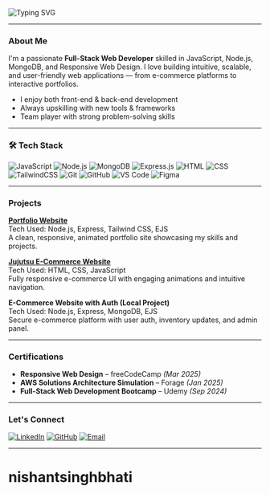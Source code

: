 <!-- Profile Banner -->
<img src="https://readme-typing-svg.herokuapp.com?font=Fira+Code&size=25&duration=4000&pause=1000&center=true&vCenter=true&multiline=true&width=800&height=120&lines=Hi+%F0%9F%91%8B%2C+I'm+Nishant+Singh+Bhati!;Full-Stack+Web+Developer+%F0%9F%9A%80;Let's+Build+Something+Awesome+Together!+%F0%9F%94%A5" alt="Typing SVG" />

---

###  About Me

I'm a passionate **Full-Stack Web Developer** skilled in JavaScript, Node.js, MongoDB, and Responsive Web Design. I love building intuitive, scalable, and user-friendly web applications — from e-commerce platforms to interactive portfolios.

- I enjoy both front-end & back-end development
- Always upskilling with new tools & frameworks
- Team player with strong problem-solving skills

---

### 🛠️ Tech Stack

![JavaScript](https://img.shields.io/badge/JavaScript-F7DF1E?logo=javascript&logoColor=black&style=for-the-badge)
![Node.js](https://img.shields.io/badge/Node.js-339933?logo=node.js&logoColor=white&style=for-the-badge)
![MongoDB](https://img.shields.io/badge/MongoDB-47A248?logo=mongodb&logoColor=white&style=for-the-badge)
![Express.js](https://img.shields.io/badge/Express.js-000000?logo=express&logoColor=white&style=for-the-badge)
![HTML](https://img.shields.io/badge/HTML5-E34F26?logo=html5&logoColor=white&style=for-the-badge)
![CSS](https://img.shields.io/badge/CSS3-1572B6?logo=css3&logoColor=white&style=for-the-badge)
![TailwindCSS](https://img.shields.io/badge/Tailwind_CSS-06B6D4?logo=tailwind-css&logoColor=white&style=for-the-badge)
![Git](https://img.shields.io/badge/Git-F05032?logo=git&logoColor=white&style=for-the-badge)
![GitHub](https://img.shields.io/badge/GitHub-181717?logo=github&logoColor=white&style=for-the-badge)
![VS Code](https://img.shields.io/badge/VS_Code-007ACC?logo=visual-studio-code&logoColor=white&style=for-the-badge)
![Figma](https://img.shields.io/badge/Figma-F24E1E?logo=figma&logoColor=white&style=for-the-badge)

---

###  Projects

 **[Portfolio Website](https://nishant-singh-bhati-portfolio.onrender.com)**  
 Tech Used: Node.js, Express, Tailwind CSS, EJS  
A clean, responsive, animated portfolio site showcasing my skills and projects.

 **[Jujutsu E-Commerce Website](https://nishantsinghbhati.github.io/ecommercewebsite/)**  
 Tech Used: HTML, CSS, JavaScript  
Fully responsive e-commerce UI with engaging animations and intuitive navigation.

 **E-Commerce Website with Auth (Local Project)**  
 Tech Used: Node.js, Express, MongoDB, EJS  
Secure e-commerce platform with user auth, inventory updates, and admin panel.

---

###  Certifications

-  **Responsive Web Design** – freeCodeCamp *(Mar 2025)*  
-  **AWS Solutions Architecture Simulation** – Forage *(Jan 2025)*  
-  **Full-Stack Web Development Bootcamp** – Udemy *(Sep 2024)*

---

###  Let's Connect

[![LinkedIn](https://img.shields.io/badge/LinkedIn-0A66C2?logo=linkedin&logoColor=white&style=for-the-badge)](https://linkedin.com/in/nishant-singh-bhati)
[![GitHub](https://img.shields.io/badge/GitHub-181717?logo=github&logoColor=white&style=for-the-badge)](https://github.com/nishantsinghbhati)
[![Email](https://img.shields.io/badge/Email-EA4335?logo=gmail&logoColor=white&style=for-the-badge)](mailto:nishantsinghbhati96@gmail.com)

---



# nishantsinghbhati
